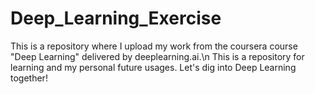 # Deep_Learning_Exercise

This is a repository where I upload my work from the coursera course "Deep Learning" delivered by deeplearning.ai.\n
This is a repository for learning and my personal future usages.
Let's dig into Deep Learning together!
